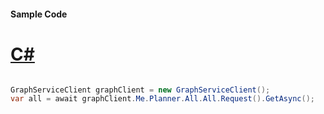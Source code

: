 #### Sample Code
# [C#](#tab/Csharp)

```C#

GraphServiceClient graphClient = new GraphServiceClient();
var all = await graphClient.Me.Planner.All.All.Request().GetAsync();

```